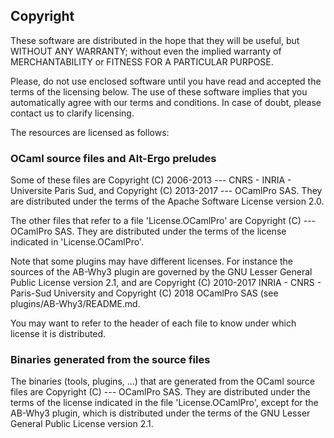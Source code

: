 ## Copyright

These software are distributed in the hope that they will be useful,
but WITHOUT ANY WARRANTY; without even the implied warranty of
MERCHANTABILITY or FITNESS FOR A PARTICULAR PURPOSE.

Please, do not use enclosed software until you have read and accepted
the terms of the licensing below. The use of these software implies
that you automatically agree with our terms and conditions. In case of
doubt, please contact us to clarify licensing.

The resources are licensed as follows:

### OCaml source files and Alt-Ergo preludes

Some of these files are Copyright (C) 2006-2013 --- CNRS - INRIA -
Universite Paris Sud, and Copyright (C) 2013-2017 --- OCamlPro SAS.
They are distributed under the terms of the Apache Software License
version 2.0.

The other files that refer to a file 'License.OCamlPro' are Copyright
(C) --- OCamlPro SAS. They are distributed under the terms of the
license indicated in 'License.OCamlPro'.

Note that some plugins may have different licenses. For instance the
sources of the AB-Why3 plugin are governed by the GNU Lesser General
Public License version 2.1, and are Copyright (C) 2010-2017 INRIA -
CNRS - Paris-Sud University and Copyright (C) 2018 OCamlPro SAS (see
plugins/AB-Why3/README.md.

You may want to refer to the header of each file to know under which
license it is distributed.


### Binaries generated from the source files

The binaries (tools, plugins, ...) that are generated from the OCaml
source files are Copyright (C) --- OCamlPro SAS. They are distributed
under the terms of the license indicated in the file
'License.OCamlPro', except for the AB-Why3 plugin, which is
distributed under the terms of the GNU Lesser General Public License
version 2.1.

